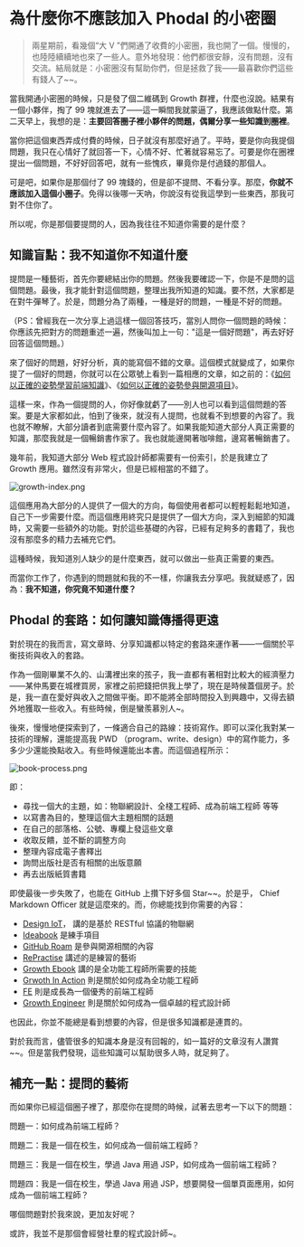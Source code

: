 為什麼你不應該加入 Phodal 的小密圈
===

> 兩星期前，看幾個“大 V ”們開通了收費的小密圈，我也開了一個。慢慢的，也陸陸續續地也來了一些人。意外地發現：他們都很安靜，沒有問題，沒有交流。結局就是：小密圈沒有幫助你們，但是拯救了我——最喜歡你們這些有錢人了~~。

當我開通小密圈的時候，只是發了個二維碼到 Growth 群裡，什麼也沒說。結果有一個小夥伴，掏了 99 塊就進去了——這一瞬間我就蒙逼了，我應該做點什麼。第二天早上，我想的是：**主要回答圈子裡小夥伴的問題，偶爾分享一些知識到圈裡**。

當你把這個東西弄成付費的時候，日子就沒有那麼好過了。平時，要是你向我提個問題，我只在心情好了就回答一下，心情不好、忙著就容易忘了。可要是你在圈裡提出一個問題，不好好回答吧，就有一些愧疚，畢竟你是付過錢的那個人。

可是吧，如果你是那個付了 99 塊錢的，但是卻不提問、不看分享。那麼，**你就不應該加入這個小圈子**。免得以後哪一天吶，你說沒有從我這學到一些東西，那我可對不住你了。

所以呢，你是那個要提問的人，因為我往往不知道你需要的是什麼？


知識盲點：我不知道你不知道什麼
---

提問是一種藝術，首先你要總結出你的問題。然後我要確認一下，你是不是問的這個問題。最後，我才能針對這個問題，整理出我所知道的知識。要不然，大家都是在對牛彈琴了。於是，問題分為了兩種，一種是好的問題，一種是不好的問題。

（PS：曾經我在一次分享上過這樣一個回答技巧，當別人問你一個問題的時候：你應該先把對方的問題重述一遍，然後叫加上一句："這是一個好問題"，再去好好回答這個問題。）

來了個好的問題，好好分析，真的能寫個不錯的文章。這個模式就變成了，如果你提了一個好的問題，你就可以在公眾號上看到一篇相應的文章，如之前的：《[如何以正確的姿勢學習前端知識](http://mp.weixin.qq.com/s?__biz=MjM5Mjg4NDMwMA==&mid=2652974651&idx=1&sn=9a14f8c185d34850c53bf0a45e1122a4&chksm=bd4afd188a3d740ea4d3471e65342aceedb4ea56278ad68338b0c48ef1312267b6421ea5ec47#rd)》、《[如何以正確的姿勢參與開源項目](http://mp.weixin.qq.com/s?__biz=MjM5Mjg4NDMwMA==&mid=2652974658&idx=1&sn=d847abc6f5e217d149c4955742ee27f0&chksm=bd4afd618a3d7477dd18fb665c1e77cb9707cf3636c32c86ddeb45e21fcf2ba34ce3c9e3cdf9#rd)》。

這樣一來，作為一個提問的人，你好像就虧了——別人也可以看到這個問題的答案。要是大家都如此，怕到了後來，就沒有人提問，也就看不到想要的內容了。我也就不瞭解，大部分讀者到底需要什麼內容了。如果我能知道大部分人真正需要的知識，那麼我就是一個暢銷書作家了。我也就能邊開著咖啡館，邊寫著暢銷書了。

幾年前，我知道大部分 Web 程式設計師都需要有一份索引，於是我建立了 Growth 應用。雖然沒有非常火，但是已經相當的不錯了。

![growth-index.png](growth-index.png)

這個應用為大部分的人提供了一個大的方向，每個使用者都可以輕輕鬆鬆地知道，自己下一步需要什麼。而這個應用終究只是提供了一個大方向，深入到細節的知識時，又需要一些額外的功能。對於這些基礎的內容，已經有足夠多的書籍了，我也沒有那麼多的精力去補充它們。

這種時候，我知道別人缺少的是什麼東西，就可以做出一些真正需要的東西。

而當你工作了，你遇到的問題就和我的不一樣，你讓我去分享吧。我就疑惑了，因為：**我不知道，你究竟不知道什麼？**

Phodal 的套路：如何讓知識傳播得更遠
---

對於現在的我而言，寫文章時、分享知識都以特定的套路來運作著——一個關於平衡技術與收入的套路。

作為一個剛畢業不久的、山溝裡出來的孩子，我一直都有著相對比較大的經濟壓力——某仲馬要在城裡買房，家裡之前把錢把供我上學了，現在是時候蓋個房子。於是，我一直在愛好與收入之間做平衡。即不能將全部時間投入到興趣中，又得去額外地獲取一些收入。有些時候，倒是蠻羨慕別人~。

後來，慢慢地便探索到了，一條適合自己的路線：技術寫作。即可以深化我對某一技術的理解，還能提高我 PWD （program、write、design）中的寫作能力，多多少少還能換點收入。有些時候還能出本書。而這個過程所示：

![book-process.png](book-process.png)

即：

- 尋找一個大的主題，如：物聯網設計、全棧工程師、成為前端工程師 等等
- 以寫書為目的，整理這個大主題相關的話題
- 在自己的部落格、公號、專欄上發這些文章
- 收取反饋，並不斷的調整方向
- 整理內容成電子書釋出
- 詢問出版社是否有相關的出版意願
- 再去出版紙質書籍

即使最後一步失敗了，也能在 GitHub 上攢下好多個 Star~~。於是乎， Chief Markdown Officer 就是這麼來的。而，你總能找到你需要的內容：

  - [Design IoT](https://github.com/phodal/designiot)， 講的是基於 RESTful 協議的物聯網
  - [Ideabook](https://github.com/phodal/ideabook) 是練手項目
  - [GitHub Roam](https://github.com/phodal/github-roam) 是參與開源相關的內容
  - [RePractise](https://github.com/phodal/repractise) 講述的是練習的藝術
  - [Growth Ebook](https://github.com/phodal/growth-ebook) 講的是全功能工程師所需要的技能
  - [Grwoth In Action](https://github.com/phodal/growth-in-action) 則是關於如何成為全功能工程師
  - [FE](http://github.com/phodal/fe) 則是成長為一個優秀的前端工程師
  - [Growth Engineer](https://github.com/phodal/growth-engineer) 則是關於如何成為一個卓越的程式設計師

也因此，你並不能總是看到想要的內容，但是很多知識都是連貫的。

對於我而言，儘管很多的知識本身是沒有回報的，如一篇好的文章沒有人讚賞~~。但是當我們發現，這些知識可以幫助很多人時，就足夠了。

補充一點：提問的藝術
---

而如果你已經這個圈子裡了，那麼你在提問的時候，試著去思考一下以下的問題：

問題一：如何成為前端工程師？

問題二：我是一個在校生，如何成為一個前端工程師？

問題三：我是一個在校生，學過 Java 用過 JSP，如何成為一個前端工程師？

問題四：我是一個在校生，學過 Java 用過 JSP，想要開發一個單頁面應用，如何成為一個前端工程師？

哪個問題對於我來說，更加友好呢？

或許，我並不是那個會經營社羣的程式設計師~。
